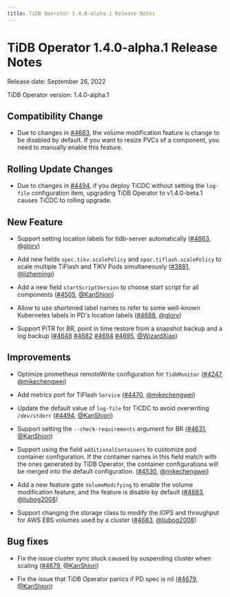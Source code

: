 ```yaml
---
title: TiDB Operator 1.4.0-alpha.1 Release Notes
---
```


# TiDB Operator 1.4.0-alpha.1 Release Notes

Release date: September 26, 2022

TiDB Operator version: 1.4.0-alpha.1

## Compatibility Change

- Due to changes in [#4683](https://github.com/pingcap/tidb-operator/pull/4683), the volume modification feature is change to be disabled by default. If you want to resize PVCs of a component, you need to manually enable this feature.

## Rolling Update Changes

- Due to changes in [#4494](https://github.com/pingcap/tidb-operator/pull/4494), if you deploy TiCDC without setting the `log-file` configuration item, upgrading TiDB Operator to v1.4.0-beta.1 causes TiCDC to rolling upgrade. 

## New Feature

- Support setting location labels for tidb-server automatically ([#4663](https://github.com/pingcap/tidb-operator/pull/4663), [@glorv](https://github.com/glorv))

- Add new fields `spec.tikv.scalePolicy` and `spec.tiflash.scalePolicy` to scale multiple TiFlash and TiKV Pods simultaneously ([#3881](https://github.com/pingcap/tidb-operator/pull/3881), [@lizhemingi](https://github.com/lizhemingi))

- Add a new field `startScriptVersion` to choose start script for all components ([#4505](https://github.com/pingcap/tidb-operator/pull/4505), [@KanShiori](https://github.com/KanShiori))

- Allow to use shortened label names to refer to some well-known Kubernetes labels in PD's location labels ([#4688](https://github.com/pingcap/tidb-operator/pull/4688), [@glorv](https://github.com/glorv))

- Support PiTR for BR, point in time restore from a snapshot backup and a log backup ([#4648](https://github.com/pingcap/tidb-operator/pull/4648) [#4682](https://github.com/pingcap/tidb-operator/pull/4682) [#4694](https://github.com/pingcap/tidb-operator/pull/4694) [#4695](https://github.com/pingcap/tidb-operator/pull/4695), [@WizardXiao](https://github.com/WizardXiao))

## Improvements

- Optimize prometheus remoteWrite configuration for `TidbMonitor` ([#4247](https://github.com/pingcap/tidb-operator/pull/4247), [@mikechengwei](https://github.com/mikechengwei))

- Add metrics port for TiFlash `Service` ([#4470](https://github.com/pingcap/tidb-operator/pull/4470), [@mikechengwei](https://github.com/mikechengwei))

- Update the default value of `log-file` for TiCDC to avoid overwriting `/dev/stderr` ([#4494](https://github.com/pingcap/tidb-operator/pull/4494), [@KanShiori](https://github.com/KanShiori))

- Support setting the `--check-requirements` argument for BR ([#4631](https://github.com/pingcap/tidb-operator/pull/4631), [@KanShiori](https://github.com/KanShiori))

- Support using the field `additionalContainers` to customize pod container configuration. If the container names in this field match with the ones generated by TiDB Operator, the container configurations will be merged into the default configuration. ([#4530](https://github.com/pingcap/tidb-operator/pull/4530), [@mikechengwei](https://github.com/mikechengwei))

- Add a new feature gate `VolumeModifying` to enable the volume modification feature, and the feature is disable by default ([#4683](https://github.com/pingcap/tidb-operator/pull/4683), [@liubog2008](https://github.com/liubog2008))

- Support changing the storage class to modify the IOPS and throughput for AWS EBS volumes used by a cluster ([#4683](https://github.com/pingcap/tidb-operator/pull/4683), [@liubog2008](https://github.com/liubog2008))

## Bug fixes

- Fix the issue cluster sync stuck caused by suspending cluster when scaling ([#4679](https://github.com/pingcap/tidb-operator/pull/4679), [@KanShiori](https://github.com/KanShiori))

- Fix the issue that TiDB Operator panics if PD spec is nil ([#4679](https://github.com/pingcap/tidb-operator/pull/4691), [@KanShiori](https://github.com/mahjonp))